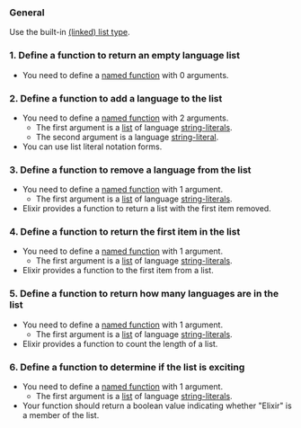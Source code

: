 ### General

Use the built-in [(linked) list type][list].

### 1. Define a function to return an empty language list

- You need to define a [named function][named-function] with 0 arguments.

### 2. Define a function to add a language to the list

- You need to define a [named function][named-function] with 2 arguments.
  - The first argument is a [list][list] of language [string-literals][string].
  - The second argument is a language [string-literal][string].
- You can use list literal notation forms.

### 3. Define a function to remove a language from the list

- You need to define a [named function][named-function] with 1 argument.
  - The first argument is a [list][list] of language [string-literals][string].
- Elixir provides a function to return a list with the first item removed.

### 4. Define a function to return the first item in the list

- You need to define a [named function][named-function] with 1 argument.
  - The first argument is a [list][list] of language [string-literals][string].
- Elixir provides a function to the first item from a list.

### 5. Define a function to return how many languages are in the list

- You need to define a [named function][named-function] with 1 argument.
  - The first argument is a [list][list] of language [string-literals][string].
- Elixir provides a function to count the length of a list.

### 6. Define a function to determine if the list is exciting

- You need to define a [named function][named-function] with 1 argument.
  - The first argument is a [list][list] of language [string-literals][string].
- Your function should return a boolean value indicating whether "Elixir" is a member of the list.

[list]: https://elixir-lang.org/getting-started/basic-types.html#linked-lists
[named-function]: https://elixir-lang.org/getting-started/modules-and-functions.html#named-functions
[string]: https://elixir-lang.org/getting-started/basic-types.html#strings
